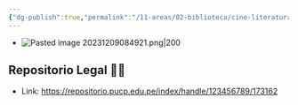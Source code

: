 ```yaml
---
{"dg-publish":true,"permalink":"/11-areas/02-biblioteca/cine-literatura/","noteIcon":""}
---
```


- ![Pasted image 20231209084921.png|200](/img/user/10%20Entrada%20%F0%9F%9B%92/%F0%9F%92%BE%20Adjuntos/Pasted%20image%2020231209084921.png)
## Repositorio Legal 🤸‍♂️
- Link: https://repositorio.pucp.edu.pe/index/handle/123456789/173162
